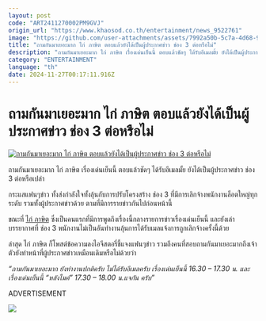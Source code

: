 ```yaml
---
layout: post
code: "ART2411270002PM9GVJ"
origin_url: "https://www.khaosod.co.th/entertainment/news_9522761"
image: "https://github.com/user-attachments/assets/7992a50b-5c7a-4d68-9292-ea73d723422a"
title: "ถามกันมาเยอะมาก ไก่ ภาษิต ตอบแล้วยังได้เป็นผู้ประกาศข่าว ช่อง 3 ต่อหรือไม่"
description: "ถามกันมาเยอะมาก ไก่ ภาษิต เรื่องเด่นเย็นนี้ ตอบแล้วชัดๆ ได้รับอีเมลมั้ย ยังได้เป็นผู้ประกาศข่าว ช่อง 3 ต่อหรือเปล่า กระแสแฟนๆข่าว ทั้งส่งกำลังใจทั้งลุ้นกับ"
category: "ENTERTAINMENT"
language: "th"
date: 2024-11-27T00:17:11.916Z
---
```


# ถามกันมาเยอะมาก ไก่ ภาษิต ตอบแล้วยังได้เป็นผู้ประกาศข่าว ช่อง 3 ต่อหรือไม่

[![ถามกันมาเยอะมาก ไก่ ภาษิต ตอบแล้วยังได้เป็นผู้ประกาศข่าว ช่อง 3 ต่อหรือไม่](https://www.khaosod.co.th/wpapp/uploads/2024/11/kaipasitch32711679998.jpg "ถามกันมาเยอะมาก ไก่ ภาษิต ตอบแล้วยังได้เป็นผู้ประกาศข่าว ช่อง 3 ต่อหรือไม่")](https://www.khaosod.co.th/wpapp/uploads/2024/11/kaipasitch32711679998.jpg)

ถามกันมาเยอะมาก ไก่ ภาษิต เรื่องเด่นเย็นนี้ ตอบแล้วชัดๆ ได้รับอีเมลมั้ย ยังได้เป็นผู้ประกาศข่าว ช่อง 3 ต่อหรือเปล่า

กระแสแฟนๆข่าว ทั้งส่งกำลังใจทั้งลุ้นกับการปรับโครงสร้าง ช่อง 3 ที่มีการเลิกจ้างพนักงานล็อตใหญ่ทุกระดับ รวมทั้งผู้ประกาศข่าวด้วย ตามที่มีการรายข่าวกันไปก่อนหน้านี้

ขณะที่ [ไก่ ภาษิต](https://www.instagram.com/kaipasit/) ซึ่งเป็นคนแรกที่มีการพูดถึงเรื่องนี้กลางรายการข่าวเรื่องเด่นเย็นนี้ และยังเล่าบรรยากาศที่ ช่อง 3 พนักงานไม่เป็นอันทำงานลุ้นการได้รับเมลแจ้งการถูกเลิกจ้างครั้งนี้ด้วย

ล่าสุด ไก่ ภาษิต ก็โพสต์ข้อความลงไอจีสตอรี่ชี้แจงแฟนๆข่าว รวมถึงคนที่สอบถามกันมาเยอะมากถึงเจ้าตัวยังทำหน้าที่ผู้ประกาศข่าวเหมือนเดิมหรือไม่ด้วยว่า

_“ถามกันมาเยอะมาก ยังทำงานปกติครับ ไม่ได้รับอีเมลครับ เรื่องเด่นเย็นนี้ 16.30 – 17.30 น. และ เรื่องเด่นเย็นนี้ “หลังไมค์” 17.30 – 18.00 น.แจกัน ครับ”_

ADVERTISEMENT

[![](https://www.khaosod.co.th/wpapp/uploads/2024/11/kaipasitch32711671.jpg)](https://www.khaosod.co.th/wpapp/uploads/2024/11/kaipasitch32711671.jpg)